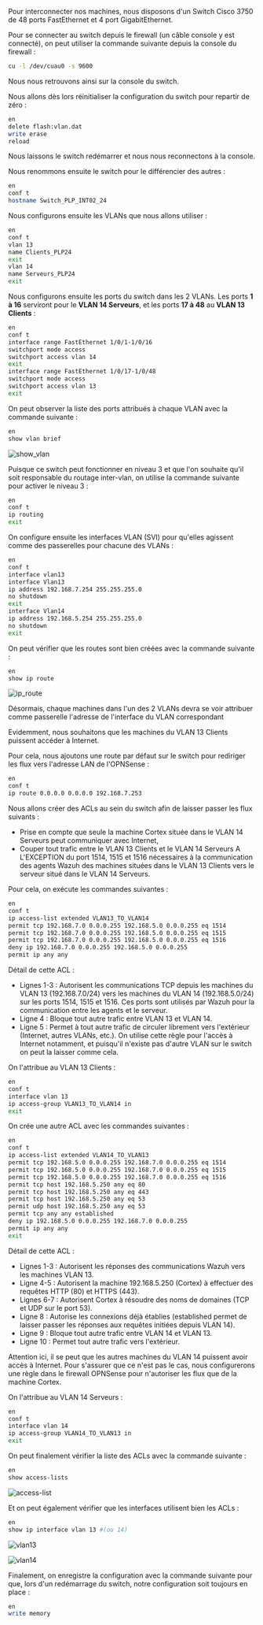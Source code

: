 Pour interconnecter nos machines, nous disposons d'un Switch Cisco 3750 de 48 ports FastEthernet et 4 port GigabitEthernet.

Pour se connecter au switch depuis le firewall (un câble console y est connecté), on peut utiliser la commande suivante depuis la console du firewall :
```bash
cu -l /dev/cuau0 -s 9600
```

Nous nous retrouvons ainsi sur la console du switch.

Nous allons dès lors réinitialiser la configuration du switch pour repartir de zéro :
```bash
en
delete flash:vlan.dat
write erase
reload
```

Nous laissons le switch redémarrer et nous nous reconnectons à la console.

Nous renommons ensuite le switch pour le différencier des autres :
```bash
en
conf t
hostname Switch_PLP_INT02_24
```

Nous configurons ensuite les VLANs que nous allons utiliser :
```bash
en
conf t
vlan 13
name Clients_PLP24
exit
vlan 14
name Serveurs_PLP24
exit
```

Nous configurons ensuite les ports du switch dans les 2 VLANs.
Les ports **1 à 16** serviront pour le **VLAN 14 Serveurs**, et les ports **17 à 48** au **VLAN 13 Clients** :
```bash
en
conf t
interface range FastEthernet 1/0/1-1/0/16
switchport mode access
switchport access vlan 14
exit
interface range FastEthernet 1/0/17-1/0/48
switchport mode access
switchport access vlan 13
exit
```

On peut observer la liste des ports attribués à chaque VLAN avec la commande suivante :
```bash
en
show vlan brief
```
![show_vlan](pictures/show_vlan.png)

Puisque ce switch peut fonctionner en niveau 3 et que l'on souhaite qu'il soit responsable du routage inter-vlan, on utilise la commande suivante pour activer le niveau 3 :
```bash
en
conf t
ip routing
exit
```

On configure ensuite les interfaces VLAN (SVI) pour qu'elles agissent comme des passerelles pour chacune des VLANs :
```bash
en
conf t
interface vlan13
interface Vlan13
ip address 192.168.7.254 255.255.255.0
no shutdown
exit
interface Vlan14
ip address 192.168.5.254 255.255.255.0
no shutdown
exit
```

On peut vérifier que les routes sont bien créées avec la commande suivante :
```bash
en
show ip route
```

![ip_route](pictures/ip_route.png)

Désormais, chaque machines dans l'un des 2 VLANs devra se voir attribuer comme passerelle l'adresse de l'interface du VLAN correspondant

Evidemment, nous souhaitons que les machines du VLAN 13 Clients puissent accéder à Internet.

Pour cela, nous ajoutons une route par défaut sur le switch pour rediriger les flux vers l'adresse LAN de l'OPNSense :
```bash
en
conf t
ip route 0.0.0.0 0.0.0.0 192.168.7.253
```

Nous allons créer des ACLs au sein du switch afin de laisser passer les flux suivants :
- Prise en compte que seule la machine Cortex située dans le VLAN 14 Serveurs peut communiquer avec Internet,
- Couper tout trafic entre le VLAN 13 Clients et le VLAN 14 Serveurs A L'EXCEPTION du port 1514, 1515 et 1516 nécessaires à la communication des agents Wazuh des machines situées dans le VLAN 13 Clients vers le serveur situé dans le VLAN 14 Serveurs.

Pour cela, on exécute les commandes suivantes :
```bash
en
conf t
ip access-list extended VLAN13_TO_VLAN14
permit tcp 192.168.7.0 0.0.0.255 192.168.5.0 0.0.0.255 eq 1514
permit tcp 192.168.7.0 0.0.0.255 192.168.5.0 0.0.0.255 eq 1515
permit tcp 192.168.7.0 0.0.0.255 192.168.5.0 0.0.0.255 eq 1516
deny ip 192.168.7.0 0.0.0.255 192.168.5.0 0.0.0.255
permit ip any any
```

Détail de cette ACL :
- Lignes 1-3 : Autorisent les communications TCP depuis les machines du VLAN 13 (192.168.7.0/24) vers les machines du VLAN 14 (192.168.5.0/24) sur les ports 1514, 1515 et 1516. Ces ports sont utilisés par Wazuh pour la communication entre les agents et le serveur.
- Ligne 4 : Bloque tout autre trafic entre VLAN 13 et VLAN 14.
- Ligne 5 : Permet à tout autre trafic de circuler librement vers l'extérieur (Internet, autres VLANs, etc.). On utilise cette règle pour l'accès à Internet notamment, et puisqu'il n'existe pas d'autre VLAN sur le switch on peut la laisser comme cela.

On l'attribue au VLAN 13 Clients :
```bash
en
conf t
interface vlan 13
ip access-group VLAN13_TO_VLAN14 in
exit
```
On crée une autre ACL avec les commandes suivantes :
```bash
en
conf t
ip access-list extended VLAN14_TO_VLAN13
permit tcp 192.168.5.0 0.0.0.255 192.168.7.0 0.0.0.255 eq 1514
permit tcp 192.168.5.0 0.0.0.255 192.168.7.0 0.0.0.255 eq 1515
permit tcp 192.168.5.0 0.0.0.255 192.168.7.0 0.0.0.255 eq 1516
permit tcp host 192.168.5.250 any eq 80
permit tcp host 192.168.5.250 any eq 443
permit tcp host 192.168.5.250 any eq 53
permit udp host 192.168.5.250 any eq 53
permit tcp any any established
deny ip 192.168.5.0 0.0.0.255 192.168.7.0 0.0.0.255
permit ip any any
exit
```

Détail de cette ACL :
- Lignes 1-3 : Autorisent les réponses des communications Wazuh vers les machines VLAN 13.
- Ligne 4-5 : Autorisent la machine 192.168.5.250 (Cortex) à effectuer des requêtes HTTP (80) et HTTPS (443).
- Lignes 6-7 : Autorisent Cortex à résoudre des noms de domaines (TCP et UDP sur le port 53).
- Ligne 8 : Autorise les connexions déjà établies (established permet de laisser passer les réponses aux requêtes initiées depuis VLAN 14).
- Ligne 9 : Bloque tout autre trafic entre VLAN 14 et VLAN 13.
- Ligne 10 : Permet tout autre trafic vers l'extérieur.

Attention ici, il se peut que les autres machines du VLAN 14 puissent avoir accès à Internet.
Pour s'assurer que ce n'est pas le cas, nous configurerons une règle dans le firewall OPNSense pour n'autoriser les flux que de la machine Cortex.

On l'attribue au VLAN 14 Serveurs :
```bash
en
conf t
interface vlan 14
ip access-group VLAN14_TO_VLAN13 in
exit
```

On peut finalement vérifier la liste des ACLs avec la commande suivante :
```bash
en
show access-lists
```

![access-list](pictures/show_access-list.png)

Et on peut également vérifier que les interfaces utilisent bien les ACLs :
```bash
en
show ip interface vlan 13 #(ou 14)
```

![vlan13](pictures/vlan13.png)

![vlan14](pictures/vlan14.png)

Finalement, on enregistre la configuration avec la commande suivante pour que, lors d'un redémarrage du switch, notre configuration soit toujours en place :
```bash
en
write memory
```
